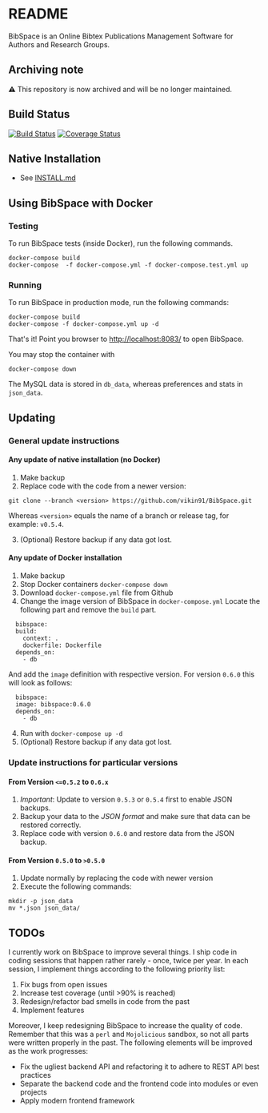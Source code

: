 # README

BibSpace is an Online Bibtex Publications Management Software for Authors and Research Groups.

## Archiving note

:warning: This repository is now archived and will be no longer maintained.

## Build Status

[![Build Status](https://travis-ci.org/vikin91/BibSpace.svg?branch=master)](https://travis-ci.org/vikin91/BibSpace) [![Coverage Status](https://coveralls.io/repos/github/vikin91/BibSpace/badge.svg?branch=master)](https://coveralls.io/github/vikin91/BibSpace?branch=master)

## Native Installation
* See [INSTALL.md](INSTALL.md)

## Using BibSpace with Docker

### Testing

To run BibSpace tests (inside Docker), run the following commands.

```
docker-compose build
docker-compose  -f docker-compose.yml -f docker-compose.test.yml up
```

### Running

To run BibSpace in production mode, run the following commands:

```
docker-compose build
docker-compose -f docker-compose.yml up -d
```

That's it! Point you browser to [http://localhost:8083/](http://localhost:8083/) to open BibSpace.

You may stop the container with

```
docker-compose down
```

The MySQL data is stored in `db_data`, whereas preferences and stats in `json_data`.

## Updating

### General update instructions

#### Any update of native installation (no Docker)

1. Make backup
2. Replace code with the code from a newer version:
  ```
  git clone --branch <version> https://github.com/vikin91/BibSpace.git
  ```
  Whereas `<version>` equals the name of a branch or release tag, for example: `v0.5.4`.

3. (Optional) Restore backup if any data got lost.

#### Any update of Docker  installation

1. Make backup
2. Stop Docker containers `docker-compose down`
3. Download `docker-compose.yml` file from Github
4. Change the image version of BibSpace in `docker-compose.yml`
  Locate the following part and remove the `build` part.
  ```
    bibspace:
    build:
      context: .
      dockerfile: Dockerfile
    depends_on:
      - db
  ```
  And add the `image` definition with respective version.
  For version `0.6.0` this will look as follows:
  ```
    bibspace:
    image: bibspace:0.6.0
    depends_on:
      - db
  ```
4. Run with `docker-compose up -d`
5. (Optional) Restore backup if any data got lost.

### Update instructions for particular versions

#### From Version `<=0.5.2` to `0.6.x`

1. *Important*: Update to version `0.5.3` or `0.5.4` first to enable JSON backups.
2. Backup your data to the *JSON format* and make sure that data can be restored correctly.
3. Replace code with version `0.6.0` and restore data from the JSON backup.

#### From Version `0.5.0` to `>0.5.0`

1. Update normally by replacing the code with newer version
2. Execute the following commands:

```
mkdir -p json_data
mv *.json json_data/
```

## TODOs

I currently work on BibSpace to improve several things.
I ship code in coding sessions that happen rather rarely - once, twice per year.
In each session, I implement things according to the following priority list:

1. Fix bugs from open issues
2. Increase test coverage (until >90% is reached)
3. Redesign/refactor bad smells in code from the past
4. Implement features

Moreover, I keep redesigning BibSpace to increase the quality of code.
Remember that this was a `perl` and `Mojolicious` sandbox, so not all parts were written properly in the past.
The following elements will be improved as the work progresses:
- Fix the ugliest backend API and refactoring it to adhere to REST API best practices
- Separate the backend code and the frontend code into modules or even projects
- Apply modern frontend framework
